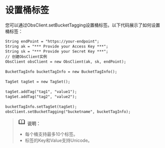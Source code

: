 # 设置桶标签<a name="ZH-CN_TOPIC_0142815566"></a>

您可以通过ObsClient.setBucketTagging设置桶标签。以下代码展示了如何设置桶标签：

```
String endPoint = "https://your-endpoint";
String ak = "*** Provide your Access Key ***";
String sk = "*** Provide your Secret Key ***";
// 创建ObsClient实例
ObsClient obsClient = new ObsClient(ak, sk, endPoint);

BucketTagInfo bucketTagInfo = new BucketTagInfo();

TagSet tagSet = new TagSet();

tagSet.addTag("tag1", "value1");
tagSet.addTag("tag2", "value2");

bucketTagInfo.setTagSet(tagSet);
obsClient.setBucketTagging("bucketname", bucketTagInfo);
```

>![](public_sys-resources/icon-note.gif) **说明：**   
>-   每个桶支持最多10个标签。  
>-   标签的Key和Value支持Unicode。  

